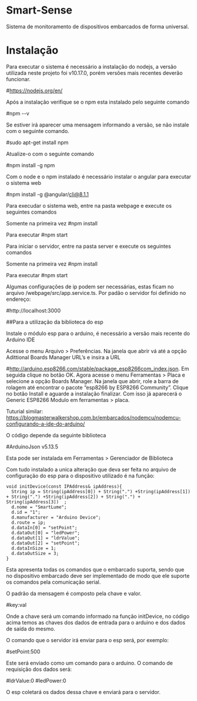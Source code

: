 # Smart-Sense
Sistema de monitoramento de dispositivos embarcados de forma universal.

# Instalação 

Para executar o sistema é necessário a instalação do nodejs, a versão utilizada neste projeto foi 
v10.17.0, porém versões mais recentes deverão funcionar. 

#https://nodejs.org/en/

Após a instalação verifique se o npm esta instalado pelo seguinte comando

#npm --v

Se estiver irá aparecer uma mensagem informando a versão, se não instale com o seguinte comando.

#sudo apt-get install npm

Atualize-o com o seguinte comando 

#npm install -g npm

Com o node e o npm instalado é necessário instalar o angular para executar o sistema web

#npm install -g @angular/cli@8.1.1

Para execudar o sistema web, entre na pasta webpage e execute os seguintes comandos

Somente na primeira vez
#npm install 

Para executar
#npm start

Para iniciar o servidor, entre na pasta server e execute os seguintes comandos

Somente na primeira vez
#npm install 

Para executar
#npm start

Algumas configurações de ip podem ser necessárias, estas ficam no arquivo /webpage/src/app.service.ts. 
Por padão o servidor foi definido no endereço: 

#http://localhost:3000

##Para a utilização da biblioteca do esp

Instale o módulo esp para o arduino, é necessário a versão mais recente do Arduino IDE

Acesse o menu Arquivo > Preferências. Na janela que abrir vá até a opção Adittional Boards Manager URL’s e insira a URL

#http://arduino.esp8266.com/stable/package_esp8266com_index.json. 
Em seguida clique no botão OK.
Agora acesse o menu Ferramentas > Placa e selecione a opção Boards Manager.
Na janela que abrir, role a barra de rolagem até encontrar o pacote “esp8266 by ESP8266 Community”. 
Clique no botão Install e aguarde a instalação finalizar. 
Com isso já aparecerá o Generic ESP8266 Modulo em ferramentas > placa.

Tuturial similar: https://blogmasterwalkershop.com.br/embarcados/nodemcu/nodemcu-configurando-a-ide-do-arduino/

O código depende da seguinte biblioteca

#ArduinoJson  v5.13.5

Esta pode ser instalada em Ferramentas > Gerenciador de Biblioteca

Com tudo instalado a unica alteração que deva ser feita no arquivo de configuração 
do esp para o dispositivo utilizado é na função:

```
void initDevice(const IPAddress& ipAddress){
  String ip = String(ipAddress[0]) + String(".") +String(ipAddress[1]) + String(".") +String(ipAddress[2]) + String(".") + String(ipAddress[3])  ;
  d.nome = "SmartLume";
  d.id = "1";
  d.manufacturer = "Arduino Device";
  d.route = ip;  
  d.dataIn[0] = "setPoint";
  d.dataOut[0] = "ledPower";
  d.dataOut[1] = "ldrValue";
  d.dataOut[2] = "setPoint";    
  d.dataInSize = 1;
  d.dataOutSize = 3;
}
```

Esta apresenta todas os comandos que o embarcado suporta, sendo que no dispositivo embarcado 
deve ser implementado de modo que ele suporte os comandos pela comunicação serial. 

O padrão da mensagem é composto pela chave e valor.

#key:val

Onde a chave será um comando informado na função initDevice, 
no código acima temos as chaves dos dados de entrada para o arduino e dos dados de saída do mesmo.

O comando que o servidor irá enviar para o esp será, por exemplo:

#setPoint:500

Este será enviado como um comando para o arduino.
O comando de requisição dos dados será:

#ldrValue:0
#ledPower:0

O esp coletará os dados dessa chave e enviará para o servidor.


